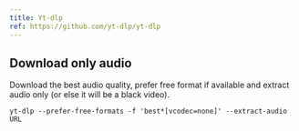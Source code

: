 ```yaml
---
title: Yt-dlp
ref: https://github.com/yt-dlp/yt-dlp
---
```


## Download only audio

Download the best audio quality,
prefer free format if available and extract audio only (or else it will be a black video).

```shell
yt-dlp --prefer-free-formats -f 'best*[vcodec=none]' --extract-audio URL
```
